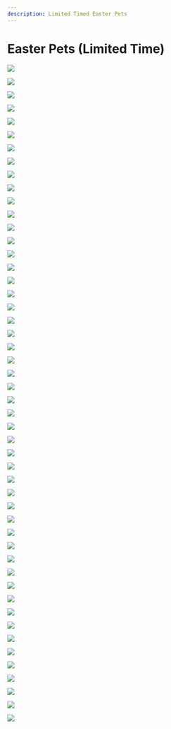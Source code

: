 ```yaml
---
description: Limited Timed Easter Pets
---
```


# Easter Pets (Limited Time)

![](<../../../.gitbook/assets/image (220).png>)

![](<../../../.gitbook/assets/image (221).png>)

![](<../../../.gitbook/assets/image (222).png>)

![](<../../../.gitbook/assets/image (223).png>)

![](<../../../.gitbook/assets/image (224).png>)

![](<../../../.gitbook/assets/image (225).png>)

![](<../../../.gitbook/assets/image (226).png>)

![](<../../../.gitbook/assets/image (227).png>)

![](<../../../.gitbook/assets/image (228).png>)

![](<../../../.gitbook/assets/image (237).png>)

![](<../../../.gitbook/assets/image (239).png>)

![](<../../../.gitbook/assets/image (240).png>)

![](<../../../.gitbook/assets/image (241).png>)

![](<../../../.gitbook/assets/image (242).png>)

![](<../../../.gitbook/assets/image (243).png>)

![](<../../../.gitbook/assets/image (244).png>)

![](<../../../.gitbook/assets/image (245).png>)

![](<../../../.gitbook/assets/image (246).png>)



![](<../../../.gitbook/assets/image (247).png>)

![](<../../../.gitbook/assets/image (248).png>)

![](<../../../.gitbook/assets/image (249).png>)

![](<../../../.gitbook/assets/image (250).png>)

![](<../../../.gitbook/assets/image (251).png>)

![](<../../../.gitbook/assets/image (252).png>)

![](<../../../.gitbook/assets/image (253).png>)

![](<../../../.gitbook/assets/image (254).png>)

![](<../../../.gitbook/assets/image (255).png>)



![](<../../../.gitbook/assets/image (256).png>)

![](<../../../.gitbook/assets/image (257).png>)

![](<../../../.gitbook/assets/image (258).png>)

![](<../../../.gitbook/assets/image (259).png>)

![](<../../../.gitbook/assets/image (260).png>)

![](<../../../.gitbook/assets/image (261).png>)

![](<../../../.gitbook/assets/image (262).png>)

![](<../../../.gitbook/assets/image (263).png>)

![](<../../../.gitbook/assets/image (264).png>)

![](<../../../.gitbook/assets/image (265).png>)

![](<../../../.gitbook/assets/image (266).png>)

![](<../../../.gitbook/assets/image (267).png>)



![](<../../../.gitbook/assets/image (268).png>)

![](<../../../.gitbook/assets/image (269).png>)

![](<../../../.gitbook/assets/image (270).png>)

![](<../../../.gitbook/assets/image (271).png>)

![](<../../../.gitbook/assets/image (272).png>)

![](<../../../.gitbook/assets/image (273).png>)



![](<../../../.gitbook/assets/image (274).png>)

![](<../../../.gitbook/assets/image (275).png>)

![](<../../../.gitbook/assets/image (276).png>)

![](<../../../.gitbook/assets/image (277).png>)

![](<../../../.gitbook/assets/image (278).png>)

